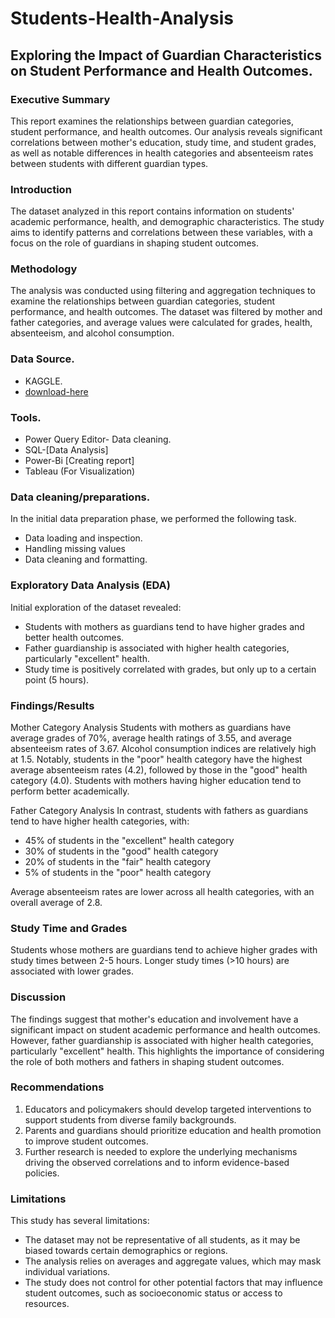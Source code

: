 # Students-Health-Analysis


## Exploring the Impact of Guardian Characteristics on Student Performance and Health Outcomes.

### Executive Summary
This report examines the relationships between guardian categories, student performance, and health outcomes. Our analysis reveals significant correlations between mother's education, study time, and student grades, as well as notable differences in health categories and absenteeism rates between students with different guardian types.

### Introduction
The dataset analyzed in this report contains information on students' academic performance, health, and demographic characteristics. The study aims to identify patterns and correlations between these variables, with a focus on the role of guardians in shaping student outcomes.

### Methodology
The analysis was conducted using filtering and aggregation techniques to examine the relationships between guardian categories, student performance, and health outcomes. The dataset was filtered by mother and father categories, and average values were calculated for grades, health, absenteeism, and alcohol consumption.

### Data Source.
 - KAGGLE.
 - [download-here](https://www.kaggle.com)

### Tools.
 - Power Query Editor- Data cleaning.
 - SQL-[Data Analysis]
 - Power-Bi [Creating report]
 - Tableau (For Visualization)

### Data cleaning/preparations.

In the initial data preparation phase, we performed the following task.
 - Data loading and inspection.
 - Handling missing values
 - Data cleaning and formatting.


### Exploratory Data Analysis (EDA)
Initial exploration of the dataset revealed:

- Students with mothers as guardians tend to have higher grades and better health outcomes.
- Father guardianship is associated with higher health categories, particularly "excellent" health.
- Study time is positively correlated with grades, but only up to a certain point (5 hours).

### Findings/Results
Mother Category Analysis
Students with mothers as guardians have average grades of 70%, average health ratings of 3.55, and average absenteeism rates of 3.67. Alcohol consumption indices are relatively high at 1.5. Notably, students in the "poor" health category have the highest average absenteeism rates (4.2), followed by those in the "good" health category (4.0). Students with mothers having higher education tend to perform better academically.

Father Category Analysis
In contrast, students with fathers as guardians tend to have higher health categories, with:

- 45% of students in the "excellent" health category
- 30% of students in the "good" health category
- 20% of students in the "fair" health category
- 5% of students in the "poor" health category

Average absenteeism rates are lower across all health categories, with an overall average of 2.8.

### Study Time and Grades
Students whose mothers are guardians tend to achieve higher grades with study times between 2-5 hours. Longer study times (>10 hours) are associated with lower grades.

### Discussion
The findings suggest that mother's education and involvement have a significant impact on student academic performance and health outcomes. However, father guardianship is associated with higher health categories, particularly "excellent" health. This highlights the importance of considering the role of both mothers and fathers in shaping student outcomes.

### Recommendations
1. Educators and policymakers should develop targeted interventions to support students from diverse family backgrounds.
2. Parents and guardians should prioritize education and health promotion to improve student outcomes.
3. Further research is needed to explore the underlying mechanisms driving the observed correlations and to inform evidence-based policies.

### Limitations
This study has several limitations:

- The dataset may not be representative of all students, as it may be biased towards certain demographics or regions.
- The analysis relies on averages and aggregate values, which may mask individual variations.
- The study does not control for other potential factors that may influence student outcomes, such as socioeconomic status or access to resources.








